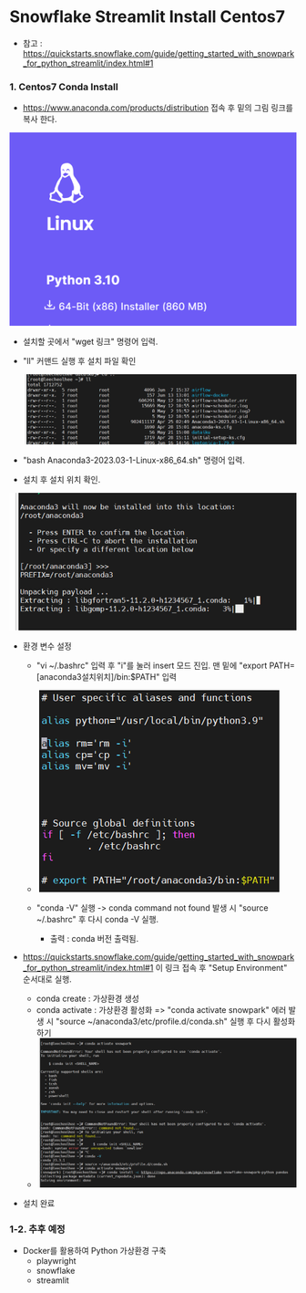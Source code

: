 # Snowflake Streamlit Install Centos7

- 참고 : https://quickstarts.snowflake.com/guide/getting_started_with_snowpark_for_python_streamlit/index.html#1

### 1. Centos7 Conda Install

- https://www.anaconda.com/products/distribution 접속 후 밑의 그림 링크를 복사 한다.

![conda_linux](./image/conda_linux.PNG)

- 설치할 곳에서 "wget 링크" 명령어 입력.

- "ll" 커맨드 실행 후 설치 파일 확인

  ![Install_list](./image/Install_list.PNG)

- "bash Anaconda3-2023.03-1-Linux-x86_64.sh" 명령어 입력.
- 설치 후 설치 위치 확인.

![check_install](./image/check_install.PNG)

- 환경 변수 설정

  - "vi ~/.bashrc" 입력 후 "i"를 눌러 insert 모드 진입.  맨 밑에 "export PATH=[anaconda3설치위치]/bin:$PATH" 입력
  - ![env_param](./image/env_param.PNG)

  - "conda -V" 실행 -> conda command not found 발생 시 "source ~/.bashrc" 후 다시 conda -V 실행.
    - 출력 : conda 버전 출력됨. 

- https://quickstarts.snowflake.com/guide/getting_started_with_snowpark_for_python_streamlit/index.html#1 이 링크 접속 후 "Setup Environment" 순서대로 실행.

  - conda create : 가상환경 생성
  - conda activate : 가상환경 활성화   => "conda activate snowpark" 에러 발생 시 "source ~/anaconda3/etc/profile.d/conda.sh" 실행 후 다시 활성화 하기
  - ![activate_error](./image/activate_error.PNG)

- 설치 완료

### 1-2. 추후 예정

- Docker를 활용하여 Python 가상환경 구축 
  - playwright 
  - snowflake
  - streamlit
